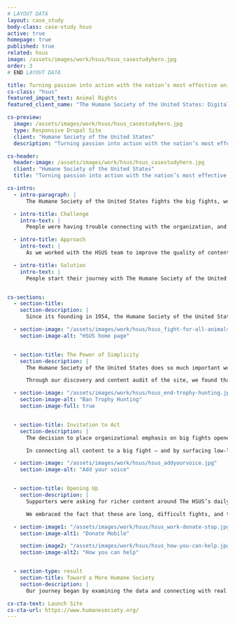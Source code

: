 ```yaml
---
# LAYOUT DATA
layout: case_study
body-class: case-study hsus
active: true
homepage: true
published: true
related: hsus
image: /assets/images/work/hsus/hsus_casestudyhero.jpg
order: 3
# END LAYOUT DATA

title: Turning passion into action with the nation’s most effective animal protection organization.
cs-class: "hsus"
featured_impact_text: Animal Rights
featured_client_name: "The Humane Society of the United States: Digital Advocacy & User Journeys"

cs-preview:
  image: /assets/images/work/hsus/hsus_casestudyhero.jpg
  type: Responsive Drupal Site
  client: "Humane Society of the United States"
  description: "Turning passion into action with the nation’s most effective animal protection organization."

cs-header:
  header-image: /assets/images/work/hsus/hsus_casestudyhero.jpg
  client: "Humane Society of the United States"
  title: "Turning passion into action with the nation’s most effective animal protection organization."

cs-intro:
  - intro-paragraph: |
      The Humane Society of the United States fights the big fights, working to end all forms of animal cruelty and achieve the vision behind our name: A humane society.

  - intro-title: Challenge
    intro-text: |
      People were having trouble connecting with the organization, and the existing website suffered from an encyclopedic approach that wasn’t working for supporters, staff, or the general public.

  - intro-title: Approach
    intro-text: |
      As we worked with the HSUS team to improve the quality of content across the site, we also developed a site governance plan that will ensure the strength, cadence, and relevancy of content into the future.

  - intro-title: Solution
    intro-text: |
      People start their journey with The Humane Society of the United States through the a love of one animal, and by connecting them with the underlying issue, we invite them to participate in a larger story.


cs-sections:
  - section-title:
    section-description: |
      Since its founding in 1954, the Humane Society of the United States has fought the fights that only it could fight, taking on powerful forces and root causes that threaten the welfare of animals. The organization works directly to impact policies and systemic animal welfare issues. Their most important goal is to prevent animals from getting into situations of distress in the first place. They drive transformational change for animals—bringing a wide set of tools to take on the biggest fights, confronting multibillion dollar industries and staying the course until they achieve reform.

  - section-image: "/assets/images/work/hsus/hsus_fight-for-all-animals.jpg"
    section-image-alt: "HSUS home page"


  - section-title: The Power of Simplicity
    section-description: |
      The Humane Society of the United States does so much important work, across so many issues and in so many places, that the brand position had become overly complex. People were having trouble connecting with the organization, and the existing website suffered from an encyclopedic approach that wasn’t working for supporters, staff, or the general public.

      Through our discovery and content audit of the site, we found that much of the existing traffic to humanesociety.org came from people searching for tips, tricks, and resources for treating animals more humanely. And so one of our early insights was born: people start their journey with The Humane Society of the United States through the a love of one animal, and by connecting them with the underlying issue, we invite them to participate in a larger story.

  - section-image: "/assets/images/work/hsus/hsus_end-trophy-hunting.jpg"
    section-image-alt: "Ban Trophy Hunting"
    section-image-full: true


  - section-title: Invitation to Act
    section-description: |
      The decision to place organizational emphasis on big fights opened the door for making every piece of content actionable. Going into the redesign, we heard from constituents that The HSUS did incredible work, but that often the work was done in isolation. They wanted an invitation to be part of the success story and take action alongside the organization.

      In connecting all content to a big fight — and by surfacing low-lift actions associated with each of those fights — we brought every site visit to within a single click of action. Now, no matter whether a visitor comes from a search, an email, or a banner ad, they have an immediate way to make a difference and join the movement.

  - section-image: "/assets/images/work/hsus/hsus_addyourvoice.jpg"
    section-image-alt: "Add your voice"


  - section-title: Opening Up
    section-description: |
      Supporters were asking for richer content around The HSUS’s daily work, and the results of that work. We found that there were so many stories happening that weren’t reaching the audiences that wanted to hear them. The long-tail process meant results sometimes came months after the call to action was made.

      We embraced the fact that these are long, difficult fights, and they aren’t going to get solved overnight. But when progress is made on policies or the needle moves in favor of these big fights, it will be easier for people to know it and see it surfaced on the site.

  - section-image1: "/assets/images/work/hsus/hsus_work-donate-stop.jpg"
    section-image-alt1: "Donate Mobile"

    section-image2: "/assets/images/work/hsus/hsus_how-you-can-help.jpg"
    section-image-alt2: "How you can help"


  - section-type: result
    section-title: Toward a More Humane Society
    section-description: |
      Our journey began by examining the data and connecting with real users to learn how visitors experienced the HSUS website. Armed with new insight, we developed a bold, story-driven, action-packed site that elevates the organization’s new brand. Along with our friends at the Humane Society (and our animal friends around the world), we look forward to engaging a whole new generation of HSUS supporters and creating opportunities for any visitor to become a hero the instant they are inspired to take action.

cs-cta-text: Launch Site
cs-cta-url: https://www.humanesociety.org/
---
```

